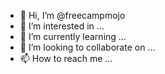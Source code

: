 - 👋 Hi, I’m @freecampmojo
- 👀 I’m interested in ...
- 🌱 I’m currently learning ...
- 💞️ I’m looking to collaborate on ...
- 📫 How to reach me ...

<!---
freecampmojo/freecampmojo is a ✨ special ✨ repository because its `README.md` (this file) appears on your GitHub profile.
You can click the Preview link to take a look at your changes.
--->
